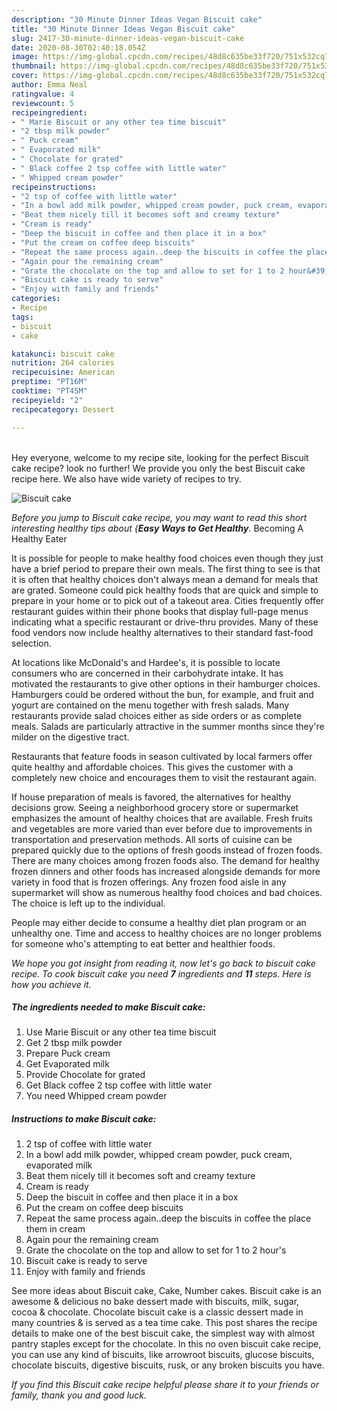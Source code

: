 ```yaml
---
description: "30 Minute Dinner Ideas Vegan Biscuit cake"
title: "30 Minute Dinner Ideas Vegan Biscuit cake"
slug: 2417-30-minute-dinner-ideas-vegan-biscuit-cake
date: 2020-08-30T02:40:18.054Z
image: https://img-global.cpcdn.com/recipes/48d8c635be33f720/751x532cq70/biscuit-cake-recipe-main-photo.jpg
thumbnail: https://img-global.cpcdn.com/recipes/48d8c635be33f720/751x532cq70/biscuit-cake-recipe-main-photo.jpg
cover: https://img-global.cpcdn.com/recipes/48d8c635be33f720/751x532cq70/biscuit-cake-recipe-main-photo.jpg
author: Emma Neal
ratingvalue: 4
reviewcount: 5
recipeingredient:
- " Marie Biscuit or any other tea time biscuit"
- "2 tbsp milk powder"
- " Puck cream"
- " Evaporated milk"
- " Chocolate for grated"
- " Black coffee 2 tsp coffee with little water"
- " Whipped cream powder"
recipeinstructions:
- "2 tsp of coffee with little water"
- "In a bowl add milk powder, whipped cream powder, puck cream, evaporated milk"
- "Beat them nicely till it becomes soft and creamy texture"
- "Cream is ready"
- "Deep the biscuit in coffee and then place it in a box"
- "Put the cream on coffee deep biscuits"
- "Repeat the same process again..deep the biscuits in coffee the place them in cream"
- "Again pour the remaining cream"
- "Grate the chocolate on the top and allow to set for 1 to 2 hour&#39;s"
- "Biscuit cake is ready to serve"
- "Enjoy with family and friends"
categories:
- Recipe
tags:
- biscuit
- cake

katakunci: biscuit cake 
nutrition: 264 calories
recipecuisine: American
preptime: "PT16M"
cooktime: "PT45M"
recipeyield: "2"
recipecategory: Dessert

---
```

<br>
Hey everyone, welcome to my recipe site, looking for the perfect Biscuit cake recipe? look no further! We provide you only the best Biscuit cake recipe here. We also have wide variety of recipes to try.
<br>


![Biscuit cake](https://img-global.cpcdn.com/recipes/48d8c635be33f720/751x532cq70/biscuit-cake-recipe-main-photo.jpg)

<i>Before you jump to Biscuit cake recipe, you may want to read this short interesting healthy tips about {<strong>Easy Ways to Get Healthy</strong>.</i>
Becoming A Healthy Eater

It is possible for people to make healthy food choices even though they just have a brief period to prepare their own meals. The first thing to see is that it is often that healthy choices don't always mean a demand for meals that are grated. Someone could pick healthy foods that are quick and simple to prepare in your home or to pick out of a takeout area. Cities frequently offer restaurant guides within their phone books that display full-page menus indicating what a specific restaurant or drive-thru provides. Many of these food vendors now include healthy alternatives to their standard fast-food selection.

At locations like McDonald's and Hardee's, it is possible to locate consumers who are concerned in their carbohydrate intake.  It has motivated the restaurants to give other options in their hamburger choices. Hamburgers could be ordered without the bun, for example, and fruit and yogurt are contained on the menu together with fresh salads. Many restaurants provide salad choices either as side orders or as complete meals.  Salads are particularly attractive in the summer months since they're milder on the digestive tract.

Restaurants that feature foods in season cultivated by local farmers offer quite healthy and affordable choices.  This gives the customer with a completely new choice and encourages them to visit the restaurant again.

If house preparation of meals is favored, the alternatives for healthy decisions grow. Seeing a neighborhood grocery store or supermarket emphasizes the amount of healthy choices that are available. Fresh fruits and vegetables are more varied than ever before due to improvements in transportation and preservation methods.  All sorts of cuisine can be prepared quickly due to the options of fresh goods instead of frozen foods. There are many choices among frozen foods also. The demand for healthy frozen dinners and other foods has increased alongside demands for more variety in food that is frozen offerings. Any frozen food aisle in any supermarket will show as numerous healthy food choices and bad choices. The choice is left up to the individual.

People may either decide to consume a healthy diet plan program or an unhealthy one. Time and access to healthy choices are no longer problems for someone who's attempting to eat better and healthier foods.


<i>We hope you got insight from reading it, now let's go back to biscuit cake recipe. To cook biscuit cake you need <strong>7</strong> ingredients and <strong>11</strong> steps. Here is how you achieve it.
</i>

##### The ingredients needed to make Biscuit cake:

1. Use  Marie Biscuit or any other tea time biscuit
1. Get 2 tbsp milk powder
1. Prepare  Puck cream
1. Get  Evaporated milk
1. Provide  Chocolate for grated
1. Get  Black coffee 2 tsp coffee with little water
1. You need  Whipped cream powder


##### Instructions to make Biscuit cake:

1. 2 tsp of coffee with little water
1. In a bowl add milk powder, whipped cream powder, puck cream, evaporated milk
1. Beat them nicely till it becomes soft and creamy texture
1. Cream is ready
1. Deep the biscuit in coffee and then place it in a box
1. Put the cream on coffee deep biscuits
1. Repeat the same process again..deep the biscuits in coffee the place them in cream
1. Again pour the remaining cream
1. Grate the chocolate on the top and allow to set for 1 to 2 hour&#39;s
1. Biscuit cake is ready to serve
1. Enjoy with family and friends


See more ideas about Biscuit cake, Cake, Number cakes. Biscuit cake is an awesome &amp; delicious no bake dessert made with biscuits, milk, sugar, cocoa &amp; chocolate. Chocolate biscuit cake is a classic dessert made in many countries &amp; is served as a tea time cake. This post shares the recipe details to make one of the best biscuit cake, the simplest way with almost pantry staples except for the chocolate. In this no oven biscuit cake recipe, you can use any kind of biscuits, like arrowroot biscuits, glucose biscuits, chocolate biscuits, digestive biscuits, rusk, or any broken biscuits you have. 

<i>If you find this Biscuit cake recipe helpful please share it to your friends or family, thank you and good luck.</i>
